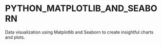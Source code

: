 # PYTHON_MATPLOTLIB_AND_SEABORN
Data visualization using Matplotlib and Seaborn to create insightful charts and plots.

